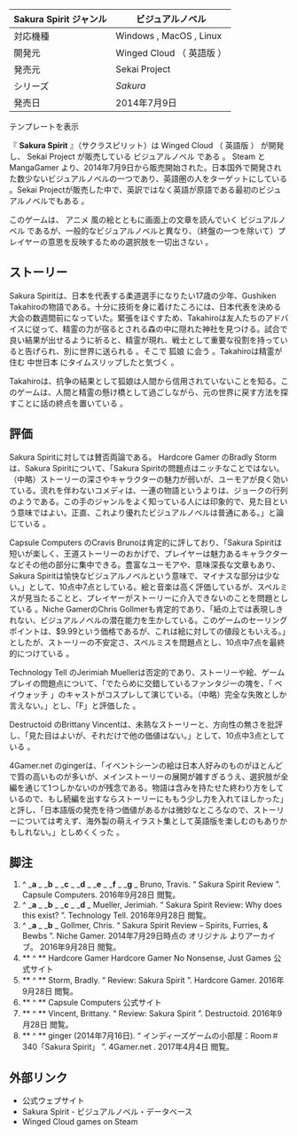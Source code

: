 Sakura Spirit  ジャンル  |  ビジュアルノベル   
---|---  
対応機種  |  Windows  ,  MacOS  ,  Linux   
開発元  |  Winged Cloud  （  英語版  ）   
発売元  |  Sekai Project   
シリーズ  |  _Sakura_  
発売日  |  2014年7月9日     
テンプレートを表示  
  
『 **Sakura Spirit** 』（サクラスピリット）は  Winged Cloud  （  英語版  ）  が開発し、  Sekai
Project  が販売している  ビジュアルノベル  である    。  Steam  と  MangaGamer
より、2014年7月9日から販売開始された。日本国外で開発された数少ないビジュアルノベルの一つであり、英語圏の人をターゲットにしている  
。Sekai Projectが販売した中で、英訳ではなく英語が原語である最初のビジュアルノベルでもある    。

このゲームは、  アニメ  風の絵とともに画面上の文章を読んでいく  ビジュアルノベル
であるが、一般的なビジュアルノベルと異なり、（終盤の一つを除いて）プレイヤーの意思を反映するための選択肢を一切出さない      。

##  ストーリー



Sakura Spiritは、日本を代表する柔道選手になりたい17歳の少年、Gushiken
Takahiroの物語である。十分に技術を身に着けたころには、日本代表を決める大会の数週間前になっていた。緊張をほぐすため、Takahiroは友人たちのアドバイスに従って、精霊の力が宿るとされる森の中に隠れた神社を見つける。試合で良い結果が出せるように祈ると、精霊が現れ、戦士として重要な役割を持っていると告げられ、別に世界に送られる
  。そこで  狐娘  に会う    。Takahiroは精霊が住む  中世日本  にタイムスリップしたと気づく    。

Takahiroは、抗争の結果として狐娘は人間から信用されていないことを知る。このゲームは、人間と精霊の懸け橋として過ごしながら、元の世界に戻す方法を探すことに話の終点を置いている
  。

##  評価



Sakura Spiritに対しては賛否両論である。  Hardcore Gamer    のBradly Stormは、Sakura
Spiritについて、「Sakura
Spiritの問題点はニッチなことではない。（中略）ストーリーの深さやキャラクターの魅力が弱いが、ユーモアが良く効いている。流れを伴わないコメディは、一連の物語というよりは、ジョークの行列のようである。この手のジャンルをよく知っている人には印象的で、見た目という意味ではよい。正直、これより優れたビジュアルノベルは普通にある。」と論じている
  。

Capsule Computers    のCravis Brunoは肯定的に評しており、「Sakura
Spiritは短いが楽しく、王道ストーリーのおかげで、プレイヤーは魅力あるキャラクターなどその他の部分に集中できる。豊富なユーモアや、意味深長な文章もあり、Sakura
Spiritは愉快なビジュアルノベルという意味で、マイナスな部分は少ない。」として、10点中7点としている。絵と音楽は高く評価しているが、スペルミスが見当たることと、プレイヤーがストーリーに介入できないのことを問題としている
  。Niche GamerのChris
Gollmerも肯定的であり、「紙の上では表現しきれない、ビジュアルノベルの潜在能力を生かしている。このゲームのセーリングポイントは、$9.99という価格であるが、これは絵に対しての値段ともいえる。」としたが、ストーリーの不安定さ、スペルミスを問題点とし、10点中7点を最終的につけている
  。

Technology Tell  のJerimiah
Muellerは否定的であり、ストーリーや絵、ゲームプレイの問題点について、「でたらめに交錯しているファンタジーの塊を、「  ベイウォッチ
」のキャストがコスプレして演じている。（中略）完全な失敗としか言えない。」とし、「F」と評価した    。

Destructoid  のBrittany
Vincentは、未熟なストーリーと、方向性の無さを批評し、「見た目はよいが、それだけで他の価値はない。」として、10点中3点としている    。

4Gamer.net
のgingerは、「イベントシーンの絵は日本人好みのものがほとんどで質の高いものが多いが、メインストーリーの展開が雑すぎるうえ、選択肢が全編を通じて1つしかないのが残念である。物語は含みを持たせた終わり方をしているので、もし続編を出すならストーリーにももう少し力を入れてほしかった」と評し、「日本語版の発売を待つ価値があるかは微妙なところなので、ストーリーについては考えず、海外製の萌えイラスト集として英語版を楽しむのもありかもしれない。」としめくくった
  。

##  脚注



  1. ^  _**a** _ _**b** _ _**c** _ _**d** _ _**e** _ _**f** _ _**g** _ Bruno, Travis. “  Sakura Spirit Review  ”. Capsule Computers.  2016年9月28日  閲覧。 
  2. ^  _**a** _ _**b** _ _**c** _ _**d** _ Mueller, Jerimiah. “  Sakura Spirit Review: Why does this exist?  ”. Technology Tell.  2016年9月28日  閲覧。 
  3. ^  _**a** _ _**b** _ Gollmer, Chris. “  Sakura Spirit Review – Spirits, Furries, & Bewbs  ”. Niche Gamer. 2014年7月29日時点の  オリジナル  よりアーカイブ。  2016年9月28日  閲覧。 
  4. ** ^  ** Hardcore Gamer Hardcore Gamer No Nonsense, Just Games  公式サイト 
  5. ** ^  ** Storm, Bradly. “  Review: Sakura Spirit  ”. Hardcore Gamer.  2016年9月28日  閲覧。 
  6. ** ^  ** Capsule Computers  公式サイト 
  7. ** ^  ** Vincent, Brittany. “  Review: Sakura Spirit  ”. Destructoid.  2016年9月28日  閲覧。 
  8. ** ^  ** ginger (2014年7月16日). “  インディーズゲームの小部屋：Room＃340「Sakura Spirit」  ”.  4Gamer.net  .  2017年4月4日  閲覧。 

##  外部リンク



  * 公式ウェブサイト 
  * Sakura Spirit  \-  ビジュアルノベル・データベース 
  * Winged Cloud games  on  Steam 

